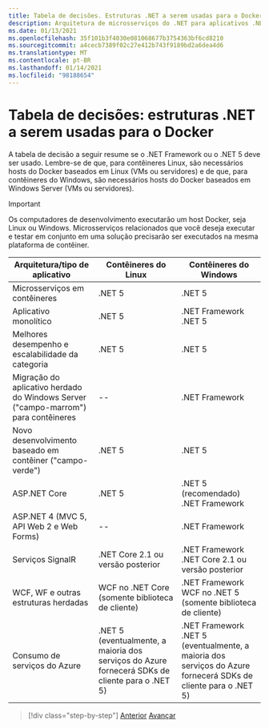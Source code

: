 ```yaml
---
title: Tabela de decisões. Estruturas .NET a serem usadas para o Docker
description: Arquitetura de microsserviços do .NET para aplicativos .NET em contêineres | Tabela de decisões, estruturas .NET a serem usadas para o Docker
ms.date: 01/13/2021
ms.openlocfilehash: 35f101b3f4030e081068677b3754363bf6cd8210
ms.sourcegitcommit: a4cecb7389f02c27e412b743f9189bd2a6dea4d6
ms.translationtype: MT
ms.contentlocale: pt-BR
ms.lasthandoff: 01/14/2021
ms.locfileid: "98188654"
---
```

# <a name="decision-table-net-frameworks-to-use-for-docker"></a>Tabela de decisões: estruturas .NET a serem usadas para o Docker

A tabela de decisão a seguir resume se o .NET Framework ou o .NET 5 deve ser usado. Lembre-se de que, para contêineres Linux, são necessários hosts do Docker baseados em Linux (VMs ou servidores) e de que, para contêineres do Windows, são necessários hosts do Docker baseados em Windows Server (VMs ou servidores).

> [!IMPORTANT]
> Os computadores de desenvolvimento executarão um host Docker, seja Linux ou Windows. Microsserviços relacionados que você deseja executar e testar em conjunto em uma solução precisarão ser executados na mesma plataforma de contêiner.

| Arquitetura/tipo de aplicativo | Contêineres do Linux | Contêineres do Windows |
|-------------------------|------------------|--------------------|
| Microsserviços em contêineres | .NET 5 | .NET 5 |
| Aplicativo monolítico | .NET 5 | .NET Framework <br/> .NET 5 |
| Melhores desempenho e escalabilidade da categoria | .NET 5 | .NET 5 |
| Migração do aplicativo herdado do Windows Server ("campo-marrom") para contêineres | -- | .NET Framework |
| Novo desenvolvimento baseado em contêiner ("campo-verde") | .NET 5 | .NET 5 |
| ASP.NET Core | .NET 5 | .NET 5 (recomendado) <br/> .NET Framework |
| ASP.NET 4 (MVC 5, API Web 2 e Web Forms) | -- | .NET Framework |
| Serviços SignalR | .NET Core 2.1 ou versão posterior | .NET Framework <br/> .NET Core 2.1 ou versão posterior |
| WCF, WF e outras estruturas herdadas | WCF no .NET Core (somente biblioteca de cliente) | .NET Framework <br/> WCF no .NET 5 (somente biblioteca de cliente) |
| Consumo de serviços do Azure | .NET 5 <br/> (eventualmente, a maioria dos serviços do Azure fornecerá SDKs de cliente para o .NET 5) | .NET Framework <br/> .NET 5 <br/> (eventualmente, a maioria dos serviços do Azure fornecerá SDKs de cliente para o .NET 5) |

>[!div class="step-by-step"]
>[Anterior](net-framework-container-scenarios.md) 
> [Avançar](net-container-os-targets.md)
